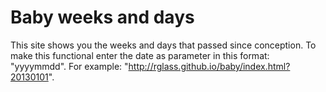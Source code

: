 # Baby weeks and days #

This site shows you the weeks and days that passed since conception. To make this functional enter the date as parameter in this format: "yyyymmdd". For example: "http://rglass.github.io/baby/index.html?20130101".


